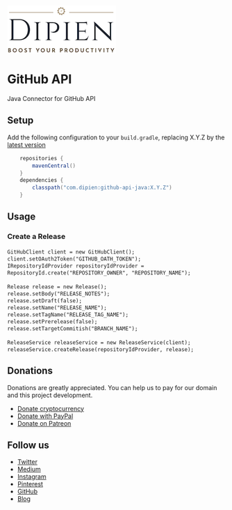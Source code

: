 [![Dipien](https://raw.githubusercontent.com/dipien/dipien-component-builder/master/.github/dipien_logo.png)](http://www.dipien.com)

# GitHub API
Java Connector for GitHub API

## Setup 

Add the following configuration to your `build.gradle`, replacing X.Y.Z by the [latest version](https://github.com/dipien/github-api/releases/latest)

```groovy
    repositories {
        mavenCentral()
    }
    dependencies {
        classpath("com.dipien:github-api-java:X.Y.Z")
    }
```

## Usage

### Create a Release

    GitHubClient client = new GitHubClient();
    client.setOAuth2Token("GITHUB_OATH_TOKEN");
    IRepositoryIdProvider repositoryIdProvider = RepositoryId.create("REPOSITORY_OWNER", "REPOSITORY_NAME");
    
	Release release = new Release();
	release.setBody("RELEASE_NOTES");
	release.setDraft(false);
	release.setName("RELEASE_NAME");
	release.setTagName("RELEASE_TAG_NAME");
	release.setPrerelease(false);
	release.setTargetCommitish("BRANCH_NAME");

	ReleaseService releaseService = new ReleaseService(client);
	releaseService.createRelease(repositoryIdProvider, release);

## Donations

Donations are greatly appreciated. You can help us to pay for our domain and this project development.

* [Donate cryptocurrency](http://coinbase.dipien.com/)
* [Donate with PayPal](http://paypal.dipien.com/)
* [Donate on Patreon](http://patreon.dipien.com/)

## Follow us
* [Twitter](http://twitter.dipien.com)
* [Medium](http://medium.dipien.com)
* [Instagram](http://instagram.dipien.com)
* [Pinterest](http://pinterest.dipien.com)
* [GitHub](http://github.dipien.com)
* [Blog](http://blog.dipien.com)